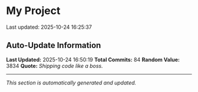 # My Project


Last updated: 2025-10-24 16:25:37



























































































































































































































































































































































































































































































## Auto-Update Information

**Last Updated:** 2025-10-24 16:50:19
**Total Commits:** 84
**Random Value:** 3834
**Quote:** _Shipping code like a boss._

---
_This section is automatically generated and updated._